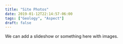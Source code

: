 ```yaml
---
title: "Site Photos"
date: 2019-01-12T22:14:57-06:00
tags: ["Geology", "Aspect"]
draft: false
---
```


We can add a slideshow or something here with images.